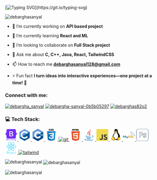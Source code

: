 [![Typing SVG](https://readme-typing-svg.demolab.com?font=Fira+Code&weight=500&size=24&pause=1800&center=true&vCenter=true&width=800&height=80&lines=Hello%2C+I'm+Debargha+Sanyal%2C+Welcome+to+my+profile!;I+am+an+aspiring+Software+Developer.)](https://git.io/typing-svg)
<p align="left"> <img src="https://komarev.com/ghpvc/?username=debarghasanyal&label=Profile%20views&color=0e75b6&style=flat" alt="debarghasanyal" /> </p>

- 🔭 I’m currently working on **API based project**

- 🌱 I’m currently learning **React and ML**

- 👯 I’m looking to collaborate on **Full Stack project**

- 💬 Ask me about **C, C++, Java, React, TailwindCSS**

- 📫 How to reach me **debarghasanyal128@gmail.com**

- ⚡ Fun fact **I turn ideas into interactive experiences—one project at a time! 🚀**

<h3 align="left">Connect with me:</h3>
<p align="left">
<a href="https://twitter.com/debargha_sanyal" target="blank"><img align="center" src="https://raw.githubusercontent.com/rahuldkjain/github-profile-readme-generator/master/src/images/icons/Social/twitter.svg" alt="debargha_sanyal" height="30" width="40" /></a>
<a href="https://linkedin.com/in/debargha-sanyal-0b5b05297" target="blank"><img align="center" src="https://raw.githubusercontent.com/rahuldkjain/github-profile-readme-generator/master/src/images/icons/Social/linked-in-alt.svg" alt="debargha-sanyal-0b5b05297" height="30" width="40" /></a>
<a href="https://auth.geeksforgeeks.org/user/debarghas82o2" target="blank"><img align="center" src="https://raw.githubusercontent.com/rahuldkjain/github-profile-readme-generator/master/src/images/icons/Social/geeks-for-geeks.svg" alt="debarghas82o2" height="30" width="40" /></a>
</p>

<h3 align="left">💻 Tech Stack:</h3>
<p align="left"> <a href="https://getbootstrap.com" target="_blank" rel="noreferrer"> <img src="https://raw.githubusercontent.com/devicons/devicon/master/icons/bootstrap/bootstrap-plain-wordmark.svg" alt="bootstrap" width="40" height="40"/> </a> <a href="https://www.cprogramming.com/" target="_blank" rel="noreferrer"> <img src="https://raw.githubusercontent.com/devicons/devicon/master/icons/c/c-original.svg" alt="c" width="40" height="40"/> </a> <a href="https://www.w3schools.com/cpp/" target="_blank" rel="noreferrer"> <img src="https://raw.githubusercontent.com/devicons/devicon/master/icons/cplusplus/cplusplus-original.svg" alt="cplusplus" width="40" height="40"/> </a> <a href="https://www.w3schools.com/css/" target="_blank" rel="noreferrer"> <img src="https://raw.githubusercontent.com/devicons/devicon/master/icons/css3/css3-original-wordmark.svg" alt="css3" width="40" height="40"/> </a> <a href="https://git-scm.com/" target="_blank" rel="noreferrer"> <img src="https://www.vectorlogo.zone/logos/git-scm/git-scm-icon.svg" alt="git" width="40" height="40"/> </a> <a href="https://www.w3.org/html/" target="_blank" rel="noreferrer"> <img src="https://raw.githubusercontent.com/devicons/devicon/master/icons/html5/html5-original-wordmark.svg" alt="html5" width="40" height="40"/> </a> <a href="https://www.java.com" target="_blank" rel="noreferrer"> <img src="https://raw.githubusercontent.com/devicons/devicon/master/icons/java/java-original.svg" alt="java" width="40" height="40"/> </a> <a href="https://developer.mozilla.org/en-US/docs/Web/JavaScript" target="_blank" rel="noreferrer"> <img src="https://raw.githubusercontent.com/devicons/devicon/master/icons/javascript/javascript-original.svg" alt="javascript" width="40" height="40"/> </a> <a href="https://www.linux.org/" target="_blank" rel="noreferrer"> <img src="https://raw.githubusercontent.com/devicons/devicon/master/icons/linux/linux-original.svg" alt="linux" width="40" height="40"/> </a> <a href="https://www.mysql.com/" target="_blank" rel="noreferrer"> <img src="https://raw.githubusercontent.com/devicons/devicon/master/icons/mysql/mysql-original-wordmark.svg" alt="mysql" width="40" height="40"/> </a> <a href="https://www.photoshop.com/en" target="_blank" rel="noreferrer"> <img src="https://raw.githubusercontent.com/devicons/devicon/master/icons/photoshop/photoshop-line.svg" alt="photoshop" width="40" height="40"/> </a> <a href="https://reactjs.org/" target="_blank" rel="noreferrer"> <img src="https://raw.githubusercontent.com/devicons/devicon/master/icons/react/react-original-wordmark.svg" alt="react" width="40" height="40"/> </a> <a href="https://tailwindcss.com/" target="_blank" rel="noreferrer"> <img src="https://www.vectorlogo.zone/logos/tailwindcss/tailwindcss-icon.svg" alt="tailwind" width="40" height="40"/> </a> </p>

<p><img align="left" src="https://github-readme-stats.vercel.app/api/top-langs?username=debarghasanyal&show_icons=true&locale=en&layout=compact" alt="debarghasanyal" /></p>

<p>&nbsp;<img align="center" src="https://github-readme-stats.vercel.app/api?username=debarghasanyal&show_icons=true&locale=en" alt="debarghasanyal" /></p>

<p><img align="center" src="https://github-readme-streak-stats.herokuapp.com/?user=debarghasanyal&" alt="debarghasanyal" /></p>
